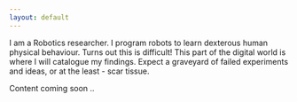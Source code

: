 ```yaml
---
layout: default
---
```

I am a Robotics researcher. I program robots to learn dexterous human physical behaviour. Turns out this is difficult! This part of the digital world is where I will catalogue my findings. Expect a graveyard of failed experiments and ideas, or at the least - scar tissue.

Content coming soon ..	
